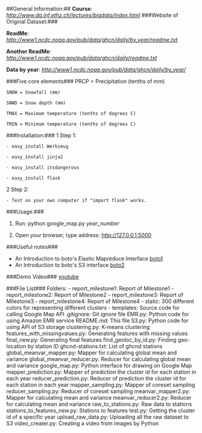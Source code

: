 ##General Information:##
**Course**: *http://www.da.inf.ethz.ch/lectures/bigdata/index.html*
###Website of Original Dataset:###

**ReadMe**: *http://www1.ncdc.noaa.gov/pub/data/ghcn/daily/by_year/readme.txt*

**Another ReadMe**: *http://www1.ncdc.noaa.gov/pub/data/ghcn/daily/readme.txt*

**Data by year**: *http://www1.ncdc.noaa.gov/pub/data/ghcn/daily/by_year/*

###Five core elements###
    PRCP = Precipitation (tenths of mm)

    SNOW = Snowfall (mm)

    SNWD = Snow depth (mm)

    TMAX = Maximum temperature (tenths of degrees C)

    TMIN = Minimum temperature (tenths of degrees C)

###Installation:###
1 Step 1: 

    - easy_install Werkzeug

    - easy_install jinja2

    - easy_install itsdangerous

    - easy_install flask

2 Step 2: 

    - Test on your own computer if "import flask" works.

###Usage:###
1. Run: python google_map.py *year_number*

2. Open your browser, type address: http://127.0.0.1:5000

###Useful notes###
  - An Introduction to boto's Elastic Mapreduce Interface [boto1]
  - An Introduction to boto's S3 interface [boto2]


###Demo Video###
[youtube]

###File List###
    Folders: 
        - report_milestone1: Report of Milestone1
        - report_milestone2: Report of Milestone2
        - report_milestone3: Report of Milestone3
        - report_milestone4: Report of Milestone4
        - static: 300 different colors for representing different clusters
        - templates: Source code for calling Google Map API
    .gitignore: Git ignore file
    EMR.py: Python code for using Amazon EMR service
    README.md: This file
    S3.py: Python code for using API of S3 storage
    clustering.py: K-means clustering 
    features_with_missingvalues.py: Generating features with missing values
    final_new.py: Generating final features
    find_geoloc_by_id.py: Finding geo-location by station ID
    ghcnd-stations.txt: List of ghcnd stations
    global_meanvar_mapper.py: Mapper for calculating global mean and variance
    global_meanvar_reducer.py: Reducer for calculating global mean and variance
    google_map.py: Python interface for drawing on Google Map
    mapper_prediction.py: Mapper of prediction the cluster id for each station in each year
    reducer_prediction.py: Reducer of prediction the cluster id for each station in each year
    mapper_sampling.py: Mapper of coreset sampling
    reducer_sampling.py: Reducer of coreset sampling
    meanvar_mapper2.py: Mapper for calculating mean and variance 
    meanvar_reducer2.py: Reducer for calculating mean and variance
    raw_to_stations.py: Raw data to stations
    stations_to_features_new.py: Stations to features
    test.py: Getting the cluster id of a specific year
    upload_raw_data.py: Uploading all the raw dataset to S3
    video_creater.py: Creating a video from images by Python
    
[youtube]: https://www.youtube.com/watch?v=xQfEk978IE4&list=UUkzQg0KkXhibidSnmizd4Vg&index=2
[boto1]: https://boto.readthedocs.org/en/latest/emr_tut.html
[boto2]: https://boto.readthedocs.org/en/latest/s3_tut.html
